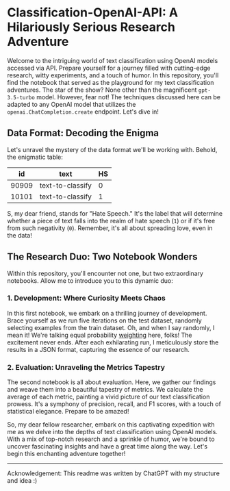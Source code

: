 # Classification-OpenAI-API: A Hilariously Serious Research Adventure

Welcome to the intriguing world of text classification using OpenAI models accessed via API. Prepare yourself for a journey filled with cutting-edge research, witty experiments, and a touch of humor. In this repository, you'll find the notebook that served as the playground for my text classification adventures. The star of the show? None other than the magnificent `gpt-3.5-turbo` model. However, fear not! The techniques discussed here can be adapted to any OpenAI model that utilizes the `openai.ChatCompletion.create` endpoint. Let's dive in!

## Data Format: Decoding the Enigma

Let's unravel the mystery of the data format we'll be working with. Behold, the enigmatic table:



| id          | text        | HS    | 
| ----------- | ----------- |---|
| 90909      | text-to-classify       |0|
| 10101   | text-to-classify        |1|

S, my dear friend, stands for "Hate Speech." It's the label that will determine whether a piece of text falls into the realm of hate speech (`1`) or if it's free from such negativity (`0`). Remember, it's all about spreading love, even in the data!



## The Research Duo: Two Notebook Wonders

Within this repository, you'll encounter not one, but two extraordinary notebooks. Allow me to introduce you to this dynamic duo:

### 1. Development: Where Curiosity Meets Chaos

In this first notebook, we embark on a thrilling journey of development. Brace yourself as we run five iterations on the test dataset, randomly selecting examples from the train dataset. Oh, and when I say randomly, I mean it! We're talking equal probability [weighting](https://pandas.pydata.org/docs/reference/api/pandas.DataFrame.sample.html#pandas-dataframe-sample) here, folks! The excitement never ends. After each exhilarating run, I meticulously store the results in a JSON format, capturing the essence of our research.

### 2. Evaluation: Unraveling the Metrics Tapestry

The second notebook is all about evaluation. Here, we gather our findings and weave them into a beautiful tapestry of metrics. We calculate the average of each metric, painting a vivid picture of our text classification prowess. It's a symphony of precision, recall, and F1 scores, with a touch of statistical elegance. Prepare to be amazed!

So, my dear fellow researcher, embark on this captivating expedition with me as we delve into the depths of text classification using OpenAI models. With a mix of top-notch research and a sprinkle of humor, we're bound to uncover fascinating insights and have a great time along the way. Let's begin this enchanting adventure together!

---

Acknowledgement: This readme was written by ChatGPT with my structure and idea :) 
